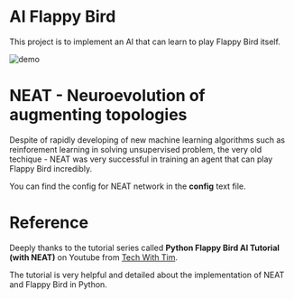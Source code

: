 # AI Flappy Bird
This project is to implement an AI that can learn to play Flappy Bird itself.

![demo](demo.gif)

# NEAT - Neuroevolution of augmenting topologies

Despite of rapidly developing of new machine learning algorithms such as reinforement learning in solving unsupervised problem, the very old techique - NEAT was very successful in training an agent that can play Flappy Bird incredibly. 

You can find the config for NEAT network in the **config** text file. 

# Reference

Deeply thanks to the tutorial series called **Python Flappy Bird AI Tutorial (with NEAT)** on Youtube from [Tech With Tim](https://www.youtube.com/watch?v=MMxFDaIOHsE&list=PLzMcBGfZo4-lwGZWXz5Qgta_YNX3_vLS2). 

The tutorial is very helpful and detailed about the implementation of NEAT and Flappy Bird in Python. 